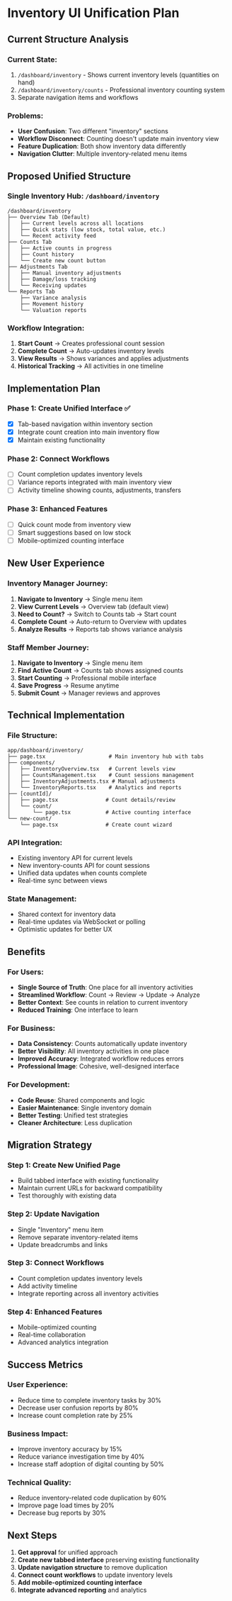 # Inventory UI Unification Plan

## Current Structure Analysis

### **Current State:**
1. `/dashboard/inventory` - Shows current inventory levels (quantities on hand)
2. `/dashboard/inventory/counts` - Professional inventory counting system
3. Separate navigation items and workflows

### **Problems:**
- **User Confusion**: Two different "inventory" sections
- **Workflow Disconnect**: Counting doesn't update main inventory view
- **Feature Duplication**: Both show inventory data differently
- **Navigation Clutter**: Multiple inventory-related menu items

## Proposed Unified Structure

### **Single Inventory Hub: `/dashboard/inventory`**

```
/dashboard/inventory
├── Overview Tab (Default)
│   ├── Current levels across all locations
│   ├── Quick stats (low stock, total value, etc.)
│   └── Recent activity feed
├── Counts Tab
│   ├── Active counts in progress
│   ├── Count history
│   └── Create new count button
├── Adjustments Tab
│   ├── Manual inventory adjustments
│   ├── Damage/loss tracking
│   └── Receiving updates
└── Reports Tab
    ├── Variance analysis
    ├── Movement history
    └── Valuation reports
```

### **Workflow Integration:**
1. **Start Count** → Creates professional count session
2. **Complete Count** → Auto-updates inventory levels
3. **View Results** → Shows variances and applies adjustments
4. **Historical Tracking** → All activities in one timeline

## Implementation Plan

### Phase 1: Create Unified Interface ✅
- [x] Tab-based navigation within inventory section
- [x] Integrate count creation into main inventory flow
- [x] Maintain existing functionality

### Phase 2: Connect Workflows
- [ ] Count completion updates inventory levels
- [ ] Variance reports integrated with main inventory view
- [ ] Activity timeline showing counts, adjustments, transfers

### Phase 3: Enhanced Features
- [ ] Quick count mode from inventory view
- [ ] Smart suggestions based on low stock
- [ ] Mobile-optimized counting interface

## New User Experience

### **Inventory Manager Journey:**
1. **Navigate to Inventory** → Single menu item
2. **View Current Levels** → Overview tab (default view)
3. **Need to Count?** → Switch to Counts tab → Start count
4. **Complete Count** → Auto-return to Overview with updates
5. **Analyze Results** → Reports tab shows variance analysis

### **Staff Member Journey:**
1. **Navigate to Inventory** → Single menu item
2. **Find Active Count** → Counts tab shows assigned counts
3. **Start Counting** → Professional mobile interface
4. **Save Progress** → Resume anytime
5. **Submit Count** → Manager reviews and approves

## Technical Implementation

### **File Structure:**
```
app/dashboard/inventory/
├── page.tsx                    # Main inventory hub with tabs
├── components/
│   ├── InventoryOverview.tsx   # Current levels view
│   ├── CountsManagement.tsx    # Count sessions management
│   ├── InventoryAdjustments.tsx # Manual adjustments
│   └── InventoryReports.tsx    # Analytics and reports
├── [countId]/
│   ├── page.tsx               # Count details/review
│   └── count/
│       └── page.tsx           # Active counting interface
└── new-count/
    └── page.tsx               # Create count wizard
```

### **API Integration:**
- Existing inventory API for current levels
- New inventory-counts API for count sessions
- Unified data updates when counts complete
- Real-time sync between views

### **State Management:**
- Shared context for inventory data
- Real-time updates via WebSocket or polling
- Optimistic updates for better UX

## Benefits

### **For Users:**
- **Single Source of Truth**: One place for all inventory activities
- **Streamlined Workflow**: Count → Review → Update → Analyze
- **Better Context**: See counts in relation to current inventory
- **Reduced Training**: One interface to learn

### **For Business:**
- **Data Consistency**: Counts automatically update inventory
- **Better Visibility**: All inventory activities in one place
- **Improved Accuracy**: Integrated workflow reduces errors
- **Professional Image**: Cohesive, well-designed interface

### **For Development:**
- **Code Reuse**: Shared components and logic
- **Easier Maintenance**: Single inventory domain
- **Better Testing**: Unified test strategies
- **Cleaner Architecture**: Less duplication

## Migration Strategy

### **Step 1: Create New Unified Page**
- Build tabbed interface with existing functionality
- Maintain current URLs for backward compatibility
- Test thoroughly with existing data

### **Step 2: Update Navigation**
- Single "Inventory" menu item
- Remove separate inventory-related items
- Update breadcrumbs and links

### **Step 3: Connect Workflows**
- Count completion updates inventory levels
- Add activity timeline
- Integrate reporting across all inventory activities

### **Step 4: Enhanced Features**
- Mobile-optimized counting
- Real-time collaboration
- Advanced analytics integration

## Success Metrics

### **User Experience:**
- Reduce time to complete inventory tasks by 30%
- Decrease user confusion reports by 80%
- Increase count completion rate by 25%

### **Business Impact:**
- Improve inventory accuracy by 15%
- Reduce variance investigation time by 40%
- Increase staff adoption of digital counting by 50%

### **Technical Quality:**
- Reduce inventory-related code duplication by 60%
- Improve page load times by 20%
- Decrease bug reports by 30%

## Next Steps

1. **Get approval** for unified approach
2. **Create new tabbed interface** preserving existing functionality
3. **Update navigation structure** to remove duplication
4. **Connect count workflows** to update inventory levels
5. **Add mobile-optimized counting interface**
6. **Integrate advanced reporting** and analytics